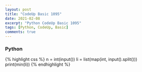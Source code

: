 ```yaml
---
layout: post
title: "CodeUp Basic 1095"
date: 2021-02-08
excerpt: "Python CodeUp Basic 1095"
tags: [Python, CodeUp, Basic]
comments: true
---
```


### Python
{% highlight css %}
n = int(input())
li = list(map(int, input().split()))
print(min(li))
{% endhighlight %}